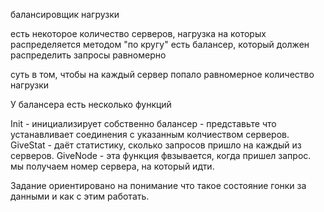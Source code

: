 балансировщик нагрузки

есть некоторое количество серверов, нагрузка на которых распределяется методом "по кругу"
есть балансер, который должен распределить запросы равномерно

суть в том, чтобы на каждый сервер попало равномерное количество нагрузки

У балансера есть несколько функций

Init - инициализирует собственно балансер - представьте что устанавливает соединения с указанным колчиеством серверов.
GiveStat - даёт статистику, сколько запросов пришло на каждый из серверов.
GiveNode - эта функция фвзывается, когда пришел запрос. мы получаем номер сервера, на который идти.

Задание ориентировано на понимание что такое состояние гонки за данными и как с этим работать.